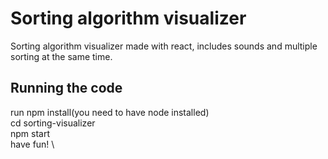 # Sorting algorithm visualizer

Sorting algorithm visualizer made with react, includes sounds and multiple sorting at the same time.

## Running the code

run npm install(you need to have node installed)\
cd sorting-visualizer\
npm start\
have fun! \


